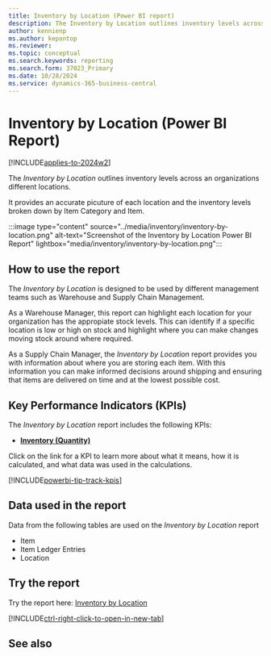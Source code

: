 ```yaml
---
title: Inventory by Location (Power BI report)
description: The Inventory by Location outlines inventory levels across an organizations different locations.
author: kennienp
ms.author: kepontop
ms.reviewer: 
ms.topic: conceptual
ms.search.keywords: reporting
ms.search.form: 37023_Primary
ms.date: 10/28/2024
ms.service: dynamics-365-business-central
---
```


# Inventory by Location (Power BI Report)
[!INCLUDE[applies-to-2024w2](includes/applies-to-2024w2.md)]


The *Inventory by Location* outlines inventory levels across an organizations different locations.

It provides an accurate picuture of each location and the inventory levels broken down by Item Category and Item.

:::image type="content" source="../media/inventory/inventory-by-location.png" alt-text="Screenshot of the Inventory by Location Power BI Report" lightbox="media/inventory/inventory-by-location.png":::

## How to use the report

The *Inventory by Location* is designed to be used by different management teams such as Warehouse and Supply Chain Management.

As a Warehouse Manager, this report can highlight each location for your organization has the appropiate stock levels. This can identify if a specific location is low or high on stock and highlight where you can make changes moving stock around where required.

As a Supply Chain Manager, the *Inventory by Location* report provides you with information about where you are storing each item. With this information you can make informed decisions around shipping and ensuring that items are delivered on time and at the lowest possible cost.

## Key Performance Indicators (KPIs)

The *Inventory by Location* report includes the following KPIs:

- [**Inventory (Quantity)**](####)

Click on the link for a KPI to learn more about what it means, how it is calculated, and what data was used in the calculations. 

[!INCLUDE[powerbi-tip-track-kpis](../includes/powerbi-tip-track-kpis.md)]

## Data used in the report

Data from the following tables are used on the *Inventory by Location* report
- Item
- Item Ledger Entries
- Location


## Try the report

Try the report here: [Inventory by Location](https://businesscentral.dynamics.com?page=37023)

[!INCLUDE[ctrl-right-click-to-open-in-new-tab](../includes/ctrl-right-click-to-open-in-new-tab.md)]

## See also